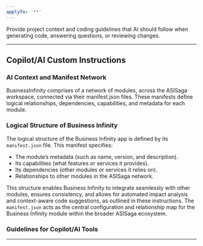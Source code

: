 ```yaml
---
applyTo: '**'
---
```

Provide project context and coding guidelines that AI should follow when generating code, answering questions, or reviewing changes.

---
## Copilot/AI Custom Instructions

### AI Context and Manifest Network
BusinessInfinity comprises of a network of modules, across the ASISaga workspace, connected via their manifest.json files. These manifests define logical relationships, dependencies, capabilities, and metadata for each module.

### Logical Structure of Business Infinity
The logical structure of the Business Infinity app is defined by its `manifest.json` file. This manifest specifies:

- The module’s metadata (such as name, version, and description).
- Its capabilities (what features or services it provides).
- Its dependencies (other modules or services it relies on).
- Relationships to other modules in the ASISaga network.

This structure enables Business Infinity to integrate seamlessly with other modules, ensures consistency, and allows for automated impact analysis and context-aware code suggestions, as outlined in these instructions. The `manifest.json` acts as the central configuration and relationship map for the Business Infinity module within the broader ASISaga ecosystem.

### Guidelines for Copilot/AI Tools

---
